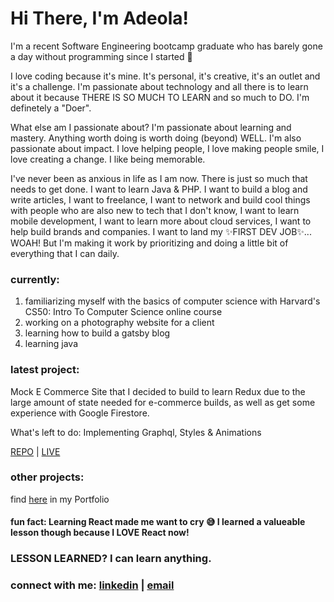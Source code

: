 # Hi There, I'm Adeola!

I'm a recent Software Engineering bootcamp graduate who has barely gone a day without programming since I started 😬


I love coding because it's mine. It's personal, it's creative, it's an outlet and it's a challenge. I'm passionate about technology
and all there is to learn about it because THERE IS SO MUCH TO LEARN and so much to DO. I'm definetely a "Doer".


What else am I passionate about? I'm passionate about learning and mastery. Anything worth doing is worth doing (beyond) WELL. I'm also passionate
about impact. I love helping people, I love making people smile, I love creating a change. I like being memorable.


I've never been as anxious in life as I am now. There is just so much that needs to get done. I want to learn Java & PHP. I want to build a blog and 
write articles, I want to freelance, I want to network and build cool things with people who are also new to tech that I don't know, I want to learn mobile 
development, I want to learn more about cloud services, I want to help build brands and companies. I want to land my ✨FIRST DEV JOB✨... WOAH! 
But I'm making it work by prioritizing and doing a little bit of everything that I can daily.

### currently: 
1. familiarizing myself with the basics of computer science with Harvard's CS50: Intro To Computer Science online course
2. working on a photography website for a client
3. learning how to build a gatsby blog
4. learning java

### latest project: 
Mock E Commerce Site that I decided to build to learn Redux due to the large amount of state needed for e-commerce builds, as well as get some experience with
Google Firestore. 

What's left to do: Implementing Graphql, Styles & Animations

[REPO](https://github.com/adeola-ak/dod-clothing) | [LIVE](https://aa-dod.herokuapp.com/)



### other projects:


find [here](https://adeola-ak.github.io/) in my Portfolio



#### fun fact: Learning React made me want to cry 😅 I learned a valueable lesson though because I LOVE React now! 
### LESSON LEARNED? I can learn anything.



### connect with me: [linkedin](https://www.linkedin.com/in/adeola-a-b0b6b270) | [email](mailto:adeola.ak@outlook.com)

<!--
**adeola-ak/adeola-ak** is a ✨ _special_ ✨ repository because its `README.md` (this file) appears on your GitHub profile.

-->
